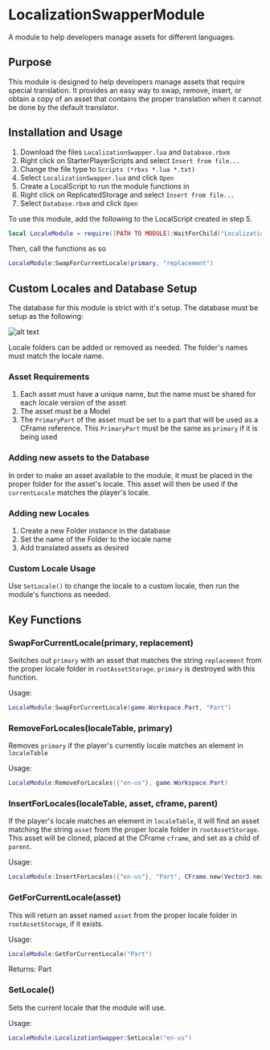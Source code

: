 # LocalizationSwapperModule
A module to help developers manage assets for different languages.

## Purpose
This module is designed to help developers manage assets that require special translation. It provides an easy way to swap, remove, insert, or obtain a copy of an asset that contains the proper translation when it cannot be done by the default translator. 

## Installation and Usage
1. Download the files `LocalizationSwapper.lua` and `Database.rbxm`
2. Right click on StarterPlayerScripts and select `Insert from file...`
3. Change the file type to `Scripts (*rbxs *.lua *.txt)`
4. Select `LocalizationSwapper.lua` and click `Open`
5. Create a LocalScript to run the module functions in
6. Right click on ReplicatedStorage and select `Insert from file...`
7. Select `Database.rbxm` and click `Open`

To use this module, add the following to the LocalScript created in step 5.
```lua
local LocaleModule = require([PATH TO MODULE]:WaitForChild("LocalizationSwapperModule"))
```
Then, call the functions as so
```lua
LocaleModule:SwapForCurrentLocale(primary, "replacement")
```

## Custom Locales and Database Setup
The database for this module is strict with it's setup. The database must be setup as the following:

![alt text](https://i.imgur.com/Ovbkdsr.png)

Locale folders can be added or removed as needed. The folder's names must match the locale name.

### Asset Requirements
1. Each asset must have a unique name, but the name must be shared for each locale version of the asset
2. The asset must be a Model
3. The `PrimaryPart` of the asset must be set to a part that will be used as a CFrame reference. This `PrimaryPart` must be the same as `primary` if it is being used

### Adding new assets to the Database
In order to make an asset available to the module, it must be placed in the proper folder for the asset's locale. This asset will then be used if the `currentLocale` matches the player's locale.

### Adding new Locales
1. Create a new Folder instance in the database
2. Set the name of the Folder to the locale name
3. Add translated assets as desired

### Custom Locale Usage
Use `SetLocale()` to change the locale to a custom locale, then run the module's functions as needed.


## Key Functions

### SwapForCurrentLocale(primary, replacement)
Switches out `primary` with an asset that matches the string `replacement` from the proper locale folder in `rootAssetStorage`. `primary` is destroyed with this function.

Usage:
```lua
LocaleModule:SwapForCurrentLocale(game.Workspace.Part, "Part")
```

### RemoveForLocales(localeTable, primary)
Removes `primary` if the player's currently locale matches an element in `localeTable`

Usage:
```lua
LocaleModule:RemoveForLocales({"en-us"}, game.Workspace.Part)
```

### InsertForLocales(localeTable, asset, cframe, parent)
If the player's locale matches an element in `localeTable`, it will find an asset matching the string `asset` from the proper locale folder in `rootAssetStorage`. This asset will be cloned, placed at the CFrame `cframe`, and set as a child of `parent`.

Usage:
```lua
LocaleModule:InsertForLocales({"en-us"}, "Part", CFrame.new(Vector3.new(0,0,0)), game.Workspace)
```

### GetForCurrentLocale(asset)
This will return an asset named `asset` from the proper locale folder in `rootAssetStorage`, if it exists.

Usage:
```lua
LocaleModule:GetForCurrentLocale("Part")
```

Returns:
Part

### SetLocale()
Sets the current locale that the module will use.

Usage:
```lua
LocaleModule:LocalizationSwapper:SetLocale("en-us")
```
